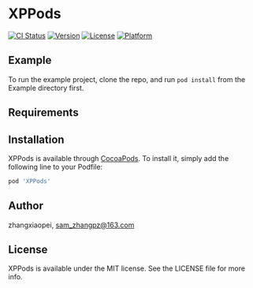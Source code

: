 # XPPods

[![CI Status](https://img.shields.io/travis/zhangxiaopei/XPPods.svg?style=flat)](https://travis-ci.org/zhangxiaopei/XPPods)
[![Version](https://img.shields.io/cocoapods/v/XPPods.svg?style=flat)](https://cocoapods.org/pods/XPPods)
[![License](https://img.shields.io/cocoapods/l/XPPods.svg?style=flat)](https://cocoapods.org/pods/XPPods)
[![Platform](https://img.shields.io/cocoapods/p/XPPods.svg?style=flat)](https://cocoapods.org/pods/XPPods)

## Example

To run the example project, clone the repo, and run `pod install` from the Example directory first.

## Requirements

## Installation

XPPods is available through [CocoaPods](https://cocoapods.org). To install
it, simply add the following line to your Podfile:

```ruby
pod 'XPPods'
```

## Author

zhangxiaopei, sam_zhangpz@163.com

## License

XPPods is available under the MIT license. See the LICENSE file for more info.
